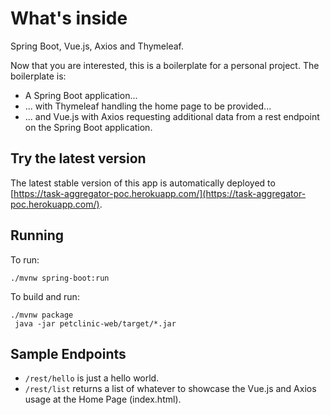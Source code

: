 # What's inside

Spring Boot, Vue.js, Axios and Thymeleaf.

Now that you are interested, this is a boilerplate for a personal project. The boilerplate is: 

- A Spring Boot application...
- ... with Thymeleaf handling the home page to be provided...
- ... and Vue.js with Axios requesting additional data from a rest endpoint on the Spring Boot application.

## Try the latest version
The latest stable version of this app is automatically deployed to [https://task-aggregator-poc.herokuapp.com/](https://task-aggregator-poc.herokuapp.com/).

## Running
To run: 
```
./mvnw spring-boot:run
```

To build and run:
```
./mvnw package
 java -jar petclinic-web/target/*.jar
```

## Sample Endpoints

- `/rest/hello` is just a hello world.
- `/rest/list` returns a list of whatever to showcase the Vue.js and Axios usage at the Home Page (index.html).
